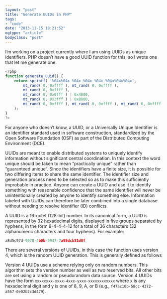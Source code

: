 ```yaml
---
layout: "post"
title: "Generate UUIDs in PHP"
tags: 
- "code"
date: "2013-11-15 18:21:52"
ogtype: "article"
bodyclass: "post"
---
```


I’m working on a project currently where I am using UUIDs as unique identifiers. PHP doesn’t have a good UUID function for this, so I wrote one that let me generate one.

```javascript
<?php
function generate_uuid() {
	return sprintf( '%04x%04x-%04x-%04x-%04x-%04x%04x%04x',
		mt_rand( 0, 0xffff ), mt_rand( 0, 0xffff ),
		mt_rand( 0, 0xffff ),
		mt_rand( 0, 0x0fff ) | 0x4000,
		mt_rand( 0, 0x3fff ) | 0x8000,
		mt_rand( 0, 0xffff ), mt_rand( 0, 0xffff ), mt_rand( 0, 0xffff )
	);
}
?>
```

For anyone who doesn’t know, a UUID, or a Universally Unique Identifier is an identifier standard used in software construction, standardized by the Open Software Foundation (OSF) as part of the Distributed Computing Environment (DCE).

UUIDs are meant to enable distributed systems to uniquely identify information without significant central coordination. In this context the word unique should be taken to mean “practically unique” rather than “guaranteed unique”. Since the identifiers have a finite size, it is possible for two differing items to share the same identifier. The identifier size and generation process need to be selected so as to make this sufficiently improbable in practice. Anyone can create a UUID and use it to identify something with reasonable confidence that the same identifier will never be unintentionally created by anyone to identify something else. Information labeled with UUIDs can therefore be later combined into a single database without needing to resolve identifier (ID) conflicts.

A UUID is a 16-octet (128-bit) number. In its canonical form, a UUID is represented by 32 hexadecimal digits, displayed in five groups separated by hyphens, in the form 8-4-4-4-12 for a total of 36 characters (32 alphanumeric characters and four hyphens). For example:

```javascript
a8d5c97d-9978-4b0b-9947-7a95dcb31d0f	
```

There are several versions of UUIDs, in this case the function uses version 4, which is the random UUID generation. This is generally defined as follows

Version 4 UUIDs use a scheme relying only on random numbers. This algorithm sets the version number as well as two reserved bits. All other bits are set using a random or pseudorandom data source. Version 4 UUIDs have the form `xxxxxxxx-xxxx-4xxx-yxxx-xxxxxxxxxxxx` where x is any hexadecimal digit and y is one of 8, 9, A, or B (e.g., `f47ac10b-58cc-4372-a567-0e02b2c3d479`).